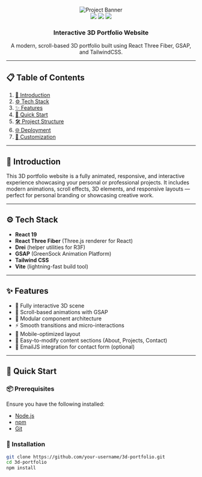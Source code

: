 <div align="center">
  <br />
    <img src="public/images/readme.png" alt="Project Banner" />
  <br />

  <div>
    <img src="https://img.shields.io/badge/-Three.js-black?style=for-the-badge&logo=three.js&logoColor=white" />
    <img src="https://img.shields.io/badge/-GSAP-88CE02?style=for-the-badge&logo=greensock&logoColor=white" />
    <img src="https://img.shields.io/badge/-Tailwind_CSS-38B2AC?style=for-the-badge&logo=tailwind-css&logoColor=white" />
  </div>

  <h3 align="center">Interactive 3D Portfolio Website</h3>

  <div align="center">
    A modern, scroll-based 3D portfolio built using React Three Fiber, GSAP, and TailwindCSS.
  </div>
</div>

---

## 📋 Table of Contents

1. [📖 Introduction](#introduction)
2. [⚙️ Tech Stack](#tech-stack)
3. [✨ Features](#features)
4. [🚀 Quick Start](#quick-start)
5. [🛠 Project Structure](#project-structure)
6. [🌐 Deployment](#deployment)
7. [📌 Customization](#customization)

---

## 📖 Introduction

This 3D portfolio website is a fully animated, responsive, and interactive experience showcasing your personal or professional projects. It includes modern animations, scroll effects, 3D elements, and responsive layouts — perfect for personal branding or showcasing creative work.

---

## ⚙️ Tech Stack

- **React 19**
- **React Three Fiber** (Three.js renderer for React)
- **Drei** (helper utilities for R3F)
- **GSAP** (GreenSock Animation Platform)
- **Tailwind CSS**
- **Vite** (lightning-fast build tool)

---

## ✨ Features

- 🎨 Fully interactive 3D scene
- 🎥 Scroll-based animations with GSAP
- 🧩 Modular component architecture
- ⚡ Smooth transitions and micro-interactions
- 📱 Mobile-optimized layout
- 🔧 Easy-to-modify content sections (About, Projects, Contact)
- 📨 EmailJS integration for contact form (optional)

---

## 🚀 Quick Start

### 📦 Prerequisites

Ensure you have the following installed:

- [Node.js](https://nodejs.org/)
- [npm](https://www.npmjs.com/)
- [Git](https://git-scm.com/)

### 🔧 Installation

```bash
git clone https://github.com/your-username/3d-portfolio.git
cd 3d-portfolio
npm install
